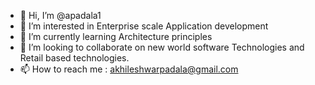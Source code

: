 - 👋 Hi, I’m @apadala1
- 👀 I’m interested in Enterprise scale Application development 
- 🌱 I’m currently learning Architecture principles 
- 💞️ I’m looking to collaborate on new world software Technologies and Retail based technologies.
- 📫 How to reach me : akhileshwarpadala@gmail.com

<!---
apadala1/apadala1 is a ✨ special ✨ repository because its `README.md` (this file) appears on your GitHub profile.
You can click the Preview link to take a look at your changes.
--->
